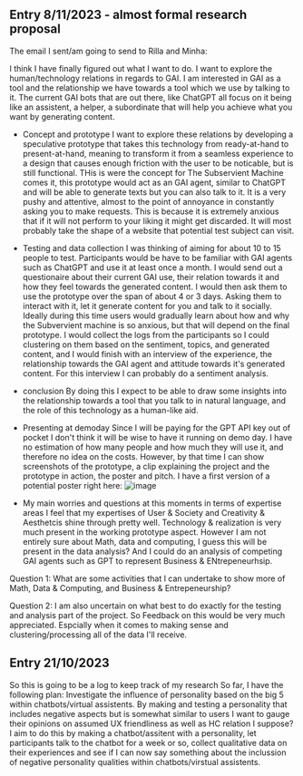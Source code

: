 ## Entry 8/11/2023 - almost formal research proposal ##

The email I sent/am going to send to Rilla and Minha: 

I think I have finally figured out what I want to do. I want to explore the human/technology relations in regards to GAI. I am interested in GAI as a tool and the relationship we have towards a tool which we use by talking to it. The current GAI bots that are out there, like ChatGPT all focus on it being like an assistent, a helper, a subordinate that will help you achieve what you want by generating content. 

- Concept and prototype 
I want to explore these relations by developing a speculative prototype that takes this technology from ready-at-hand to present-at-hand, meaning to transform it from a seamless experience to a design that causes enough friction with the user to be noticable, but is still functional. THis is were the concept for The Subservient Machine comes it, this prototype would act as an GAI agent, similar to ChatGPT and will be able to generate texts but you can also talk to it. It is a very pushy and attentive, almost to the point of annoyance in constantly asking you to make requests. This is because it is extremely anxious that if it will not perform to your liking it might get discarded. It will most probably take the shape of a website that potential test subject can visit. 

- Testing and data collection 
I was thinking of aiming for about 10 to 15 people to test. Participants would be have to be familiar with GAI agents such as ChatGPT and use it at least once a month. I would send out a questionaire about their current GAI use, their relation towards it and how they feel towards the generated content. I would then ask them to use the prototype over the span of about 4 or 3 days. Asking them to interact with it, let it generate content for you and talk to it socially. Ideally during this time users would gradually learn about how and why the Subvervient machine is so anxious, but that will depend on the final prototype. I would collect the logs from the participants so I could clustering on them based on the sentiment, topics, and generated content, and I would finish with an interview of the experience, the relationship towards the GAI agent and attitude towards it's generated content. For this interview I can probably do a sentiment analysis. 

- conclusion
By doing this I expect to be able to draw some insights into the relationship towards a tool that you talk to in natural language, and the role of this technology as a human-like aid. 

- Presenting at demoday 
Since I will be paying for the GPT API key out of pocket I don't think it will be wise to have it running on demo day. I have no estimation of how many people and how much they will use it, and therefore no idea on the costs. However, by that time I can show screenshots of the prototype, a clip explaining the project and the prototype in action, the poster and pitch. 
I have a first version of a potential poster right here: 
![image](https://github.com/FemkeKocken/FMP/assets/50365794/28126788-961a-4326-b443-39b85846ab32)

- My main worries and questions at this moments 
in terms of expertise areas I feel that my expertises of User & Society and Creativity & Aesthetcis shine through pretty well. Technology & realization is very much present in the working prototype aspect. However I am not entirely sure about Math, data and computing, I guess this will be present in the data analysis? And I could do an analysis of competing GAI agents such as GPT to represent Business & ENtrepeneurhsip. 

Question 1: What are some activities that I can undertake to show more of Math, Data & Computing, and Business & Entrepeneurship? 

Question 2: I am also uncertain on what best to do exactly for the testing and analysis part of the project. So Feedback on this would be very much appreciated. Espcially when it comes to making sense and clustering/processing all of the data I'll receive.  


## Entry 21/10/2023 ##

So this is going to be a log to keep track of my research 
So far, I have the following plan: 
Investigate the influence of personality based on the big 5 within chatbots/virtual assistents. By making and testing a personality that includes negative aspects but is somewhat similar to users I want to gauge their opinions on assumed UX friendliness as well as HC relation I suppose? 
I aim to do this by making a chatbot/assitent with a personality, let participants talk to the chatbot for a week or so, collect qualitative data on their experiences and see if I can now say something about the inclussion of negative personality qualities within chatbots/virstual assistents. 

